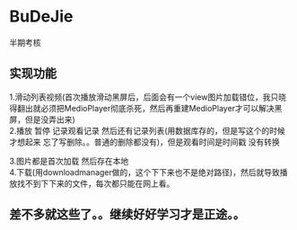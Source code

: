 # BuDeJie
半期考核  
## 实现功能  
1.滑动列表视频(首次播放滑动黑屏后，后面会有一个view图片加载错位，我只晓得翻出就必须把MedioPlayer彻底杀死，然后再重建MedioPlayer才可以解决黑屏，但是没弄出来)  
2.播放 暂停 记录观看记录 然后还有记录列表(用数据库存的，但是写这个的时候才想起来 忘了写删除。。普通的删除都没有)，但是观看时间是时间戳 没有转换  

3.图片都是首次加载 然后存在本地  
4.下载(用downloadmanager做的，这个下下来也不是绝对路径)，然后就导致播放找不到下下来的文件，每次都只能在网上看。  

## 差不多就这些了。。继续好好学习才是正途。。

